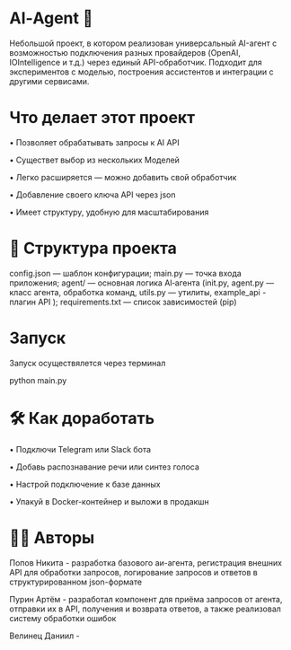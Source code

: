 # AI‑Agent 🤖
Небольшой проект, в котором реализован универсальный AI-агент с возможностью подключения разных провайдеров (OpenAI, IOIntelligence и т.д.) через единый API-обработчик. Подходит для экспериментов с моделью, построения ассистентов и интеграции с другими сервисами.

# Что делает этот проект
• Позволяет обрабатывать запросы к AI API 

• Существет выбор из нескольких Моделей

• Легко расширяется — можно добавить свой обработчик

• Добавление своего ключа API через json

• Имеет структуру, удобную для масштабирования

#  📁 Структура проекта

 config.json — шаблон конфигурации; main.py — точка входа приложения; agent/ — основная логика AI‑агента (init.py, agent.py — класс агента, обработка команд, utils.py — утилиты, example_api - плагин API ); requirements.txt — список зависимостей (pip)

#  Запуск

Запуск осуществялется через терминал
 
python main.py

# 🛠 Как доработать

• Подключи Telegram или Slack бота

• Добавь распознавание речи или синтез голоса

• Настрой подключение к базе данных

• Упакуй в Docker-контейнер и выложи в продакшн

# 👨‍💻 Авторы

Попов Никита - разработка базового аи-агента, регистрация внешних API для обработки запросов, логирование запросов и ответов в структурированном json-формате

Пурин Артём - разработал компонент для приёма запросов от агента, отправки их в API, получения и возврата ответов, а также реализовал систему обработки ошибок

Велинец Даниил - 

